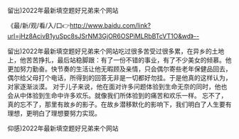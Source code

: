 留出)2022年最新填空题好兄弟来个网站

《最/新/观/看/入/口👉http://www.baidu.com/link?url=jHz8AcivB1yuSpc8sJSrNM3GjOR6OSPiMLRbBTcVT1O&wd》--

留出)2022年最新填空题好兄弟来个网站吃过很多苦受过很多累，在异乡的土地上，他苦苦挣扎，最后站稳脚跟：有了一份不错的事业，有了不少美女的倾慕。他更加努力勤奋。快节奏的生活让他无暇顾及亲情，只会偶尔寄些老年保健品回去，偶尔给父母打个电话，所得到的回答无非是一切都好勿挂。于是他真的这样认为，对家逐渐淡漠。
对于儿子来说，他在面对许多问题体验到生命无奈的同时，他也会从中体验到生命中许多欢乐。就像我们所体验到的痛苦和欢乐一样。
忘不了，真的忘不了，那里有故乡的影子。在故乡潜移默化的影响下，我们明白了人生要有理想，更明白了理想要努力实现。





仰感)2022年最新填空题好兄弟来个网站
